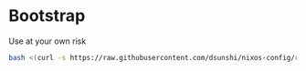 
# Bootstrap

Use at your own risk
```bash
bash <(curl -s https://raw.githubusercontent.com/dsunshi/nixos-config/refs/heads/master/bootstrap.sh)
```
